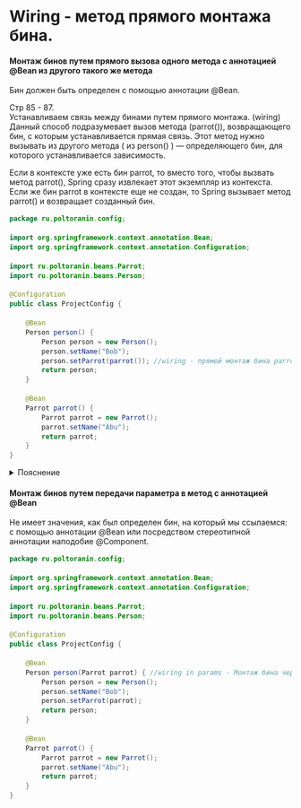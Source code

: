 # Wiring - метод прямого монтажа бина.

#### Монтаж бинов путем прямого вызова одного метода с аннотацией @Bean из другого такого же метода
Бин должен быть определен с помощью аннотации @Bean.

Стр 85 - 87.<br>
Устанавливаем связь между бинами путем прямого монтажа. (wiring)
Данный способ подразумевает вызов метода (parrot()), возвращающего бин, с которым
устанавливается прямая связь.
Этот метод нужно вызывать из другого метода ( из person() ) —
определяющего бин, для которого устанавливается зависимость.

Если в контексте уже есть бин parrot, то вместо того, чтобы вызвать метод
parrot(), Spring сразу извлекает этот экземпляр из контекста.<br>
Если же бин parrot в контексте еще не создан, то Spring вызывает метод parrot() и возвращает созданный бин.
```java
package ru.poltoranin.config;

import org.springframework.context.annotation.Bean;
import org.springframework.context.annotation.Configuration;

import ru.poltoranin.beans.Parrot;
import ru.poltoranin.beans.Person;

@Configuration
public class ProjectConfig {

    @Bean
    Person person() {
        Person person = new Person();
        person.setName("Bob");
        person.setParrot(parrot()); //wiring - прямой монтаж бина parrot в бин person.
        return person;
    }

    @Bean
    Parrot parrot() {
        Parrot parrot = new Parrot();
        parrot.setName("Abu");
        return parrot;
    }
}
```
<details>
<summary>Пояснение</summary>
<img src="wiring.png">
</details>


#### Монтаж бинов путем передачи параметра в метод с аннотацией @Bean
Не имеет значения, как был определен бин, на который мы ссылаемся: с помощью
аннотации @Bean или посредством стереотипной аннотации наподобие @Component.
```java
package ru.poltoranin.config;

import org.springframework.context.annotation.Bean;
import org.springframework.context.annotation.Configuration;

import ru.poltoranin.beans.Parrot;
import ru.poltoranin.beans.Person;

@Configuration
public class ProjectConfig {

    @Bean
    Person person(Parrot parrot) { //wiring in params - Монтаж бина через передачу в параметре.
        Person person = new Person();
        person.setName("Bob");
        person.setParrot(parrot);
        return person;
    }

    @Bean
    Parrot parrot() {
        Parrot parrot = new Parrot();
        parrot.setName("Abu");
        return parrot;
    }
}
```
